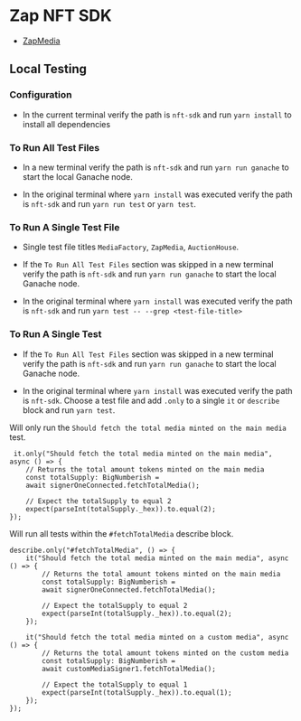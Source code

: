# Zap NFT SDK

- [ZapMedia](docs/zapMedia.md)

## Local Testing

### Configuration

- In the current terminal verify the path is `nft-sdk` and run `yarn install` to install all dependencies

### To Run All Test Files

- In a new terminal verify the path is `nft-sdk` and run `yarn run ganache` to start the local Ganache node.

- In the original terminal where `yarn install` was executed verify the path is `nft-sdk` and run `yarn run test` or `yarn test`.

### To Run A Single Test File

- Single test file titles `MediaFactory`, `ZapMedia`, `AuctionHouse`.

- If the `To Run All Test Files` section was skipped in a new terminal verify the path is `nft-sdk` and run `yarn run ganache` to start the local Ganache node.

- In the original terminal where `yarn install` was executed verify the path is `nft-sdk` and run `yarn test -- --grep <test-file-title>`

### To Run A Single Test

- If the `To Run All Test Files` section was skipped in a new terminal verify the path is `nft-sdk` and run `yarn run ganache` to start the local Ganache node.

- In the original terminal where `yarn install` was executed verify the path is `nft-sdk`. Choose a test file and add `.only` to a single `it` or `describe` block and run `yarn test`.

Will only run the `Should fetch the total media minted on the main media` test.

```
 it.only("Should fetch the total media minted on the main media", async () => {
    // Returns the total amount tokens minted on the main media
    const totalSupply: BigNumberish =
    await signerOneConnected.fetchTotalMedia();

    // Expect the totalSupply to equal 2
    expect(parseInt(totalSupply._hex)).to.equal(2);
});
```

Will run all tests within the `#fetchTotalMedia` describe block.

```
describe.only("#fetchTotalMedia", () => {
    it("Should fetch the total media minted on the main media", async () => {
        // Returns the total amount tokens minted on the main media
        const totalSupply: BigNumberish =
        await signerOneConnected.fetchTotalMedia();

        // Expect the totalSupply to equal 2
        expect(parseInt(totalSupply._hex)).to.equal(2);
    });

    it("Should fetch the total media minted on a custom media", async () => {
        // Returns the total amount tokens minted on the custom media
        const totalSupply: BigNumberish =
        await customMediaSigner1.fetchTotalMedia();

        // Expect the totalSupply to equal 1
        expect(parseInt(totalSupply._hex)).to.equal(1);
    });
});
```
